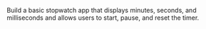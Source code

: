 Build a basic stopwatch app that displays minutes, seconds, and milliseconds and allows users to start, pause, and reset the timer.
